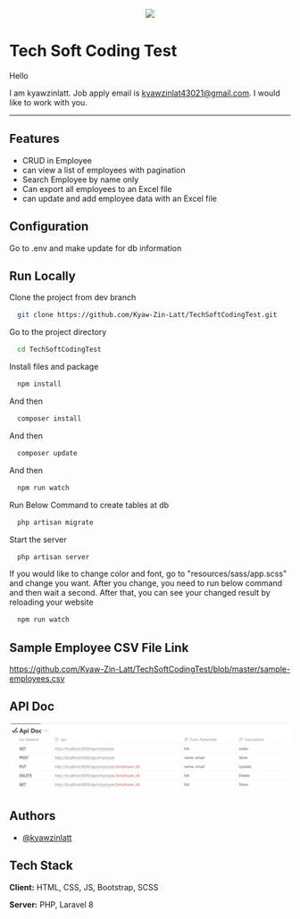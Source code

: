 
<p align="center"><a href="https://laravel.com" target="_blank"><img src="https://raw.githubusercontent.com/laravel/art/master/logo-lockup/5%20SVG/2%20CMYK/1%20Full%20Color/laravel-logolockup-cmyk-red.svg" width="400"></a></p>

# Tech Soft Coding Test

Hello

I am kyawzinlatt. Job apply email is kyawzinlat43021@gmail.com. I would like to work with you.

-----




## Features

- CRUD in Employee
- can view a list of employees with pagination
- Search Employee by name only
- Can export all employees to an Excel file
- can update and add employee data with an Excel file

## Configuration

Go to .env and make update for db information

##  Run Locally

Clone the project from dev branch

```bash
  git clone https://github.com/Kyaw-Zin-Latt/TechSoftCodingTest.git
```

Go to the project directory

```bash
  cd TechSoftCodingTest
```

Install files and package

```bash
  npm install
```

And then

```bash
  composer install
```

And then

```bash
  composer update
```

And then

```bash
  npm run watch
```

Run Below Command to create tables at db 

```bash
  php artisan migrate
```


Start the server

```bash
  php artisan server
```

If you would like to change color and font,
go to "resources/sass/app.scss" and change you want. After you change, you need to run below command and then wait a second. After that, you can see your changed result by reloading your website

```bash
  npm run watch
```

## Sample Employee CSV File Link
https://github.com/Kyaw-Zin-Latt/TechSoftCodingTest/blob/master/sample-employees.csv

## API Doc

![alt text](https://raw.githubusercontent.com/Kyaw-Zin-Latt/TechSoftCodingTest/master/public/Screenshot%202023-08-31%20002142.png)


## Authors

- [@kyawzinlatt](https://github.com/Kyaw-Zin-Latt)


## Tech Stack

**Client:** HTML, CSS, JS, Bootstrap, SCSS 

**Server:** PHP, Laravel 8









